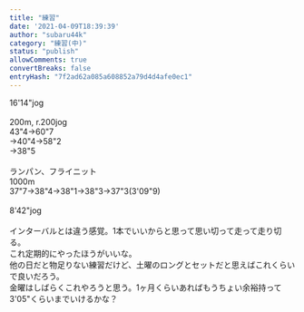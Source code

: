 ```yaml
---
title: "練習"
date: '2021-04-09T18:39:39'
author: "subaru44k"
category: "練習(中)"
status: "publish"
allowComments: true
convertBreaks: false
entryHash: "7f2ad62a085a608852a79d4d4afe0ec1"
---
```

16'14"jog<br>
<br>
200m, r.200jog<br>
43"4→60"7<br>
→40"4→58"2<br>
→38"5<br>
<br>
ランパン、フライニット<br>
1000m<br>
37"7→38"4→38"1→38"3→37"3(3'09"9)<br>
<br>
8'42"jog<br>
<br>
インターバルとは違う感覚。1本でいいからと思って思い切って走って走り切る。<br>
これ定期的にやったほうがいいな。<br>
他の日だと物足りない練習だけど、土曜のロングとセットだと思えばこれくらいで良いだろう。<br>
金曜はしばらくこれやろうと思う。1ヶ月くらいあればもうちょい余裕持って3'05"くらいまでいけるかな？
